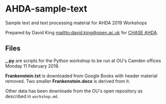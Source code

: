 # AHDA-sample-text #

Sample text and text processing material for AHDA 2019 Workshops

Prepared by David King <mailtto:david.king@open.ac.uk>
for [CHASE AHDA](https://chasedigitalage.wordpress.com/).

## Files ##

**_.py** are scripts for the Python workshop to be run at OU's Camden offices
Monday 11 February 2019.

**Frankenstein.txt** is downloaded from Google Books with header material removed.
Two smaller **Frankenstein.docx** is derived from it.

Other data has been downloade from the OU's open repository
as described in `workshop.md`.